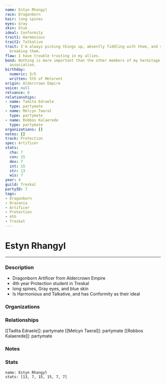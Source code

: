 ```yaml
---
name: Estyn Rhangyl
race: Dragonborn
hair: long spines
eyes: Gray
skin: blue
ideal: Conformity
trait1: Harmonious
trait2: Talkative
trait: I'm always picking things up, absently fiddling with them, and sometimes accidentally
  breaking them.
flaw: I have trouble trusting in my allies.
bond: Nothing is more important than the other members of my hermitage, order, or
  association.
birthday:
  numeric: 3/5
  written: 5th of Melorent
origin: Aldercrown Empire
voice: null
relvance: 0
relationships:
- name: Tadita Edraele
  type: partymate
- name: Melcyn Taeral
  type: partymate
- name: Robbos Kalaerede
  type: partymate
organizations: []
notes: []
track: Protection
spec: Artificer
stats:
  cha: 7
  con: 15
  dex: 7
  int: 15
  str: 13
  wis: 7
year: 4
guild: Treskal
partyID: 7
tags:
- Dragonborn
- Draconia
- Artificer
- Protection
- 4th
- Treskal
---
```

# Estyn Rhangyl
---
### Description
- Dragonborn Artificer from Aldercrown Empire
- 4th year Protection student in Treskal
- long spines, Gray eyes, and blue skin
- Is Harmonious and Talkative, and has Conformity as their ideal

### Organizations

### Relationships
[[Tadita Edraele]]: partymate
[[Melcyn Taeral]]: partymate
[[Robbos Kalaerede]]: partymate

### Notes

### Stats
```statblock
name: Estyn Rhangyl
stats: [13, 7, 15, 15, 7, 7]
```